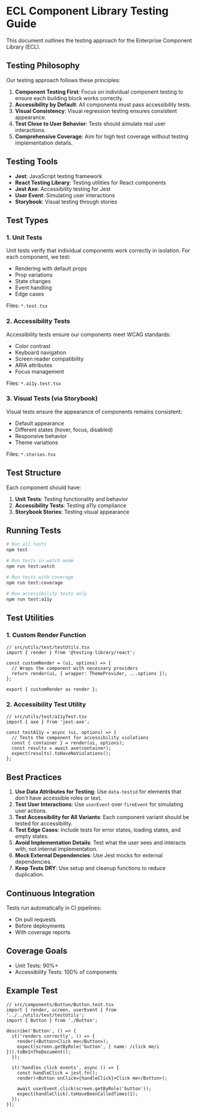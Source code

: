 # ECL Component Library Testing Guide

This document outlines the testing approach for the Enterprise Component Library (ECL).

## Testing Philosophy

Our testing approach follows these principles:

1. **Component Testing First**: Focus on individual component testing to ensure each building block works correctly.
2. **Accessibility by Default**: All components must pass accessibility tests.
3. **Visual Consistency**: Visual regression testing ensures consistent appearance.
4. **Test Close to User Behavior**: Tests should simulate real user interactions.
5. **Comprehensive Coverage**: Aim for high test coverage without testing implementation details.

## Testing Tools

- **Jest**: JavaScript testing framework
- **React Testing Library**: Testing utilities for React components
- **Jest Axe**: Accessibility testing for Jest
- **User Event**: Simulating user interactions
- **Storybook**: Visual testing through stories

## Test Types

### 1. Unit Tests

Unit tests verify that individual components work correctly in isolation. For each component, we test:

- Rendering with default props
- Prop variations
- State changes
- Event handling
- Edge cases

Files: `*.test.tsx`

### 2. Accessibility Tests

Accessibility tests ensure our components meet WCAG standards:

- Color contrast
- Keyboard navigation
- Screen reader compatibility
- ARIA attributes
- Focus management

Files: `*.a11y.test.tsx`

### 3. Visual Tests (via Storybook)

Visual tests ensure the appearance of components remains consistent:

- Default appearance
- Different states (hover, focus, disabled)
- Responsive behavior
- Theme variations

Files: `*.stories.tsx`

## Test Structure

Each component should have:

1. **Unit Tests**: Testing functionality and behavior
2. **Accessibility Tests**: Testing a11y compliance
3. **Storybook Stories**: Testing visual appearance

## Running Tests

```bash
# Run all tests
npm test

# Run tests in watch mode
npm run test:watch

# Run tests with coverage
npm run test:coverage

# Run accessibility tests only
npm run test:a11y
```

## Test Utilities

### 1. Custom Render Function

```tsx
// src/utils/test/testUtils.tsx
import { render } from '@testing-library/react';

const customRender = (ui, options) => {
  // Wraps the component with necessary providers
  return render(ui, { wrapper: ThemeProvider, ...options });
};

export { customRender as render };
```

### 2. Accessibility Test Utility

```tsx
// src/utils/test/a11yTest.tsx
import { axe } from 'jest-axe';

const testA11y = async (ui, options) => {
  // Tests the component for accessibility violations
  const { container } = render(ui, options);
  const results = await axe(container);
  expect(results).toHaveNoViolations();
};
```

## Best Practices

1. **Use Data Attributes for Testing**: Use `data-testid` for elements that don't have accessible roles or text.
2. **Test User Interactions**: Use `userEvent` over `fireEvent` for simulating user actions.
3. **Test Accessibility for All Variants**: Each component variant should be tested for accessibility.
4. **Test Edge Cases**: Include tests for error states, loading states, and empty states.
5. **Avoid Implementation Details**: Test what the user sees and interacts with, not internal implementation.
6. **Mock External Dependencies**: Use Jest mocks for external dependencies.
7. **Keep Tests DRY**: Use setup and cleanup functions to reduce duplication.

## Continuous Integration

Tests run automatically in CI pipelines:
- On pull requests
- Before deployments
- With coverage reports

## Coverage Goals

- Unit Tests: 90%+
- Accessibility Tests: 100% of components

## Example Test

```tsx
// src/components/Button/Button.test.tsx
import { render, screen, userEvent } from '../../utils/test/testUtils';
import { Button } from './Button';

describe('Button', () => {
  it('renders correctly', () => {
    render(<Button>Click me</Button>);
    expect(screen.getByRole('button', { name: /click me/i })).toBeInTheDocument();
  });

  it('handles click events', async () => {
    const handleClick = jest.fn();
    render(<Button onClick={handleClick}>Click me</Button>);
    
    await userEvent.click(screen.getByRole('button'));
    expect(handleClick).toHaveBeenCalledTimes(1);
  });
});
```
